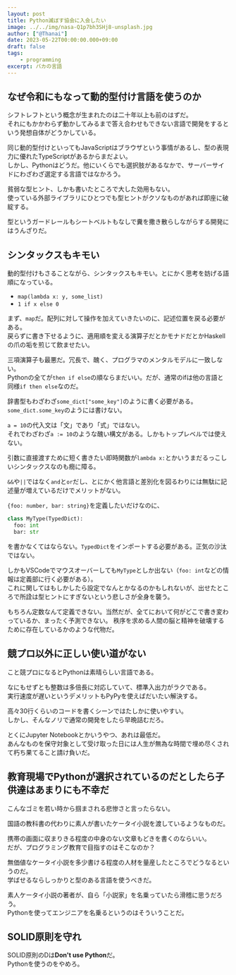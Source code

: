 ```yaml
---
layout: post
title: Python滅ぼす協会に入会したい
image: ../../img/nasa-Q1p7bh3SHj8-unsplash.jpg
author: ["@Thanai"]
date: 2023-05-22T00:00:00.000+09:00
draft: false
tags:
    - programming
excerpt: バカの言語
---
```


## なぜ令和にもなって動的型付け言語を使うのか

シフトレフトという概念が生まれたのは二十年以上も前のはずだ。  
それにもかかわらず動かしてみるまで答え合わせもできない言語で開発をするという発想自体がどうかしている。

同じ動的型付けといってもJavaScriptはブラウザという事情があるし、型の表現力に優れたTypeScriptがあるからまだよい。  
しかし、Pythonはどうだ。他にいくらでも選択肢があるなかで、サーバーサイドにわざわざ選定する言語ではなかろう。

貧弱な型ヒント、しかも書いたところで大した効用もない。  
使っている外部ライブラリにひとつでも型ヒントがクソなものがあれば即座に破綻する。

型というガードレールもシートベルトもなしで糞を撒き散らしながらする開発にはうんざりだ。

## シンタックスもキモい

動的型付けもさることながら、シンタックスもキモい。とにかく思考を妨げる語順になっている。

-   `map(lambda x: y, some_list)`
-   `1 if x else 0`

まず、`map`だ。配列に対して操作を加えていきたいのに、記述位置を戻る必要がある。  
戻らずに書き下せるように、適用順を変える演算子だとかモナドだとかHaskellの爪の垢を煎じて飲ませたい。

三項演算子も最悪だ。冗長で、醜く、プログラマのメンタルモデルに一致しない。  
Pythonの全てが`then if else`の順ならまだいい。だが、通常のifは他の言語と同様`if then else`なのだ。

辞書型もわざわざ`some_dict["some_key"]`のように書く必要がある。`some_dict.some_key`のようには書けない。

`a = 10`の代入文は「文」であり「式」ではない。  
それでわざわざ`a := 10`のような醜い構文がある。しかもトップレベルでは使えない。

引数に直接渡すために短く書きたい即時関数が`lambda x:`とかいうまだるっこしいシンタックスなのも癇に障る。

`&&`や`||`ではなく`and`と`or`だし、とにかく他言語と差別化を図るわりには無駄に記述量が増えているだけでメリットがない。

`{foo: number, bar: string}`を定義したいだけなのに、

```py
class MyType(TypedDict):
  foo: int
  bar: str
```

を書かなくてはならない。`TypedDict`をインポートする必要がある。正気の沙汰ではない。

しかもVSCodeでマウスオーバーしても`MyType`としか出ない（`foo: int`などの情報は定義部に行く必要がある）。  
これに関してはもしかしたら設定でなんとかなるのかもしれないが、出せたところで所詮は型ヒントにすぎないという悲しさが全身を襲う。

もちろん定数なんて定義できない。当然だが、全てにおいて何がどこで書き変わっているか、まったく予測できない。
秩序を求める人間の脳と精神を破壊するために存在しているかのような代物だ。

## 競プロ以外に正しい使い道がない

こと競プロになるとPythonは素晴らしい言語である。

なにもせずとも整数は多倍長に対応していて、標準入出力がラクである。  
実行速度が遅いというデメリットもPyPyを使えばだいたい解決する。

高々30行くらいのコードを書くシーンではたしかに使いやすい。  
しかし、そんなノリで通常の開発をしたら早晩詰むだろ。

とくにJupyter Notebookとかいうやつ、あれは最低だ。  
あんなものを保守対象として受け取った日には人生が無為な時間で埋め尽くされて朽ち果てること請け負いだ。

## 教育現場でPythonが選択されているのだとしたら子供達はあまりにも不幸だ

こんなゴミを若い時から掴まされる悲惨さと言ったらない。

国語の教科書の代わりに素人が書いたケータイ小説を渡しているようなものだ。

携帯の画面に収まりきる程度の中身のない文章もどきを書くのならいい。  
だが、プログラミング教育で目指すのはそこなのか？

無価値なケータイ小説を多少書ける程度の人材を量産したところでどうなるというのだ。  
学ばせるならしっかりと型のある言語を使うべきだ。

素人ケータイ小説の著者が、自ら「小説家」を名乗っていたら滑稽に思うだろう。  
Pythonを使ってエンジニアを名乗るというのはそういうことだ。

## SOLID原則を守れ

SOLID原則のDは**Don't use Python**だ。  
Pythonを使うのをやめろ。
